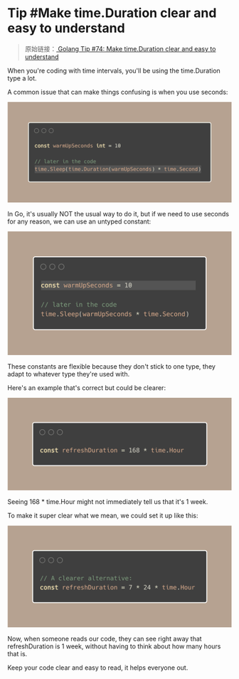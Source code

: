 # Tip #Make time.Duration clear and easy to understand

> 原始链接：[ Golang Tip #74: Make time.Duration clear and easy to understand](https://twitter.com/func25/status/1778408767300002050)

When you're coding with time intervals, you'll be using the time.Duration type a lot.

A common issue that can make things confusing is when you use seconds:

![](./images/074/001.png)

In Go, it's usually NOT the usual way to do it, but if we need to use seconds for any reason, we can use an untyped constant:

![](./images/074/002.png)

These constants are flexible because they don't stick to one type, they adapt to whatever type they're used with.

Here's an example that's correct but could be clearer:

![](./images/074/003.png)

Seeing 168 \* time.Hour might not immediately tell us that it's 1 week.

To make it super clear what we mean, we could set it up like this:

![](./images/074/004.png)

Now, when someone reads our code, they can see right away that refreshDuration is 1 week, without having to think about how many hours that is.

Keep your code clear and easy to read, it helps everyone out.
